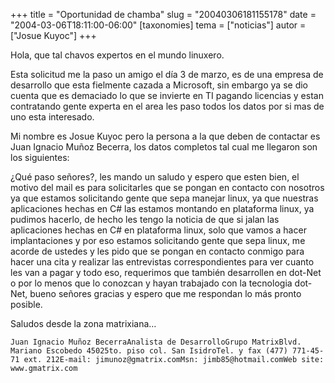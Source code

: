 +++
title = "Oportunidad de chamba"
slug = "20040306181155178"
date = "2004-03-06T18:11:00-06:00"
[taxonomies]
tema = ["noticias"]
autor = ["Josue Kuyoc"]
+++

Hola, que tal chavos expertos en el mundo linuxero.

Esta solicitud me la paso un amigo el día 3 de marzo, es de una empresa
de desarrollo que esta fielmente cazada a Microsoft, sin embargo ya se
dio cuenta que es demaciado lo que se invierte en TI pagando licencias y
estan contratando gente experta en el area les paso todos los datos por
si mas de uno esta interesado.

<!-- more -->
Mi nombre es Josue Kuyoc pero la persona a la que deben de contactar es
Juan Ignacio Muñoz Becerra, los datos completos tal cual me llegaron son
los siguientes:

¿Qué paso señores?, les mando un saludo y espero que esten bien, el
motivo del mail es para solicitarles que se pongan en contacto con
nosotros ya que estamos solicitando gente que sepa manejar linux, ya que
nuestras aplicaciones hechas en C# las estamos montando en plataforma
linux, ya pudimos hacerlo, de hecho les tengo la noticia de que si jalan
las aplicaciones hechas en C# en plataforma linux, solo que vamos a
hacer implantaciones y por eso estamos solicitando gente que sepa linux,
me acorde de ustedes y les pido que se pongan en contacto conmigo para
hacer una cita y realizar las entrevistas correspondientes para ver
cuanto les van a pagar y todo eso, requerimos que también desarrollen en
dot-Net o por lo menos que lo conozcan y hayan trabajado con la
tecnologia dot-Net, bueno señores gracias y espero que me respondan lo
más pronto posible.

Saludos desde la zona matrixiana…

    Juan Ignacio Muñoz BecerraAnalista de DesarrolloGrupo MatrixBlvd. Mariano Escobedo 45025to. piso col. San IsidroTel. y fax (477) 771-45-71 ext. 212E-mail: jimunoz@gmatrix.comMsn: jimb85@hotmail.comWeb site: www.gmatrix.com
